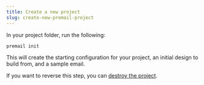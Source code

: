 ```yaml
---
title: Create a new project
slug: create-new-premail-project
---
```


In your project folder, run the following:

```sh
premail init
```

This will create the starting configuration for your project, an initial design
to build from, and a sample email.

If you want to reverse this step, you can [destroy the project](/docs/overview/usage/destroy-project/).
